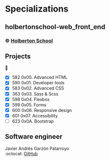 # Specializations
## holbertonschool-web_front_end
### :copyright: **[Holberton School](https://www.holbertonschool.com/)**

## Projects
:open_file_folder:
* [x] 582 0x00. Advanced HTML
* [x] 590 0x01. Developer tools
* [x] 583 0x02. Advanced CSS
* [x] 363 0x03. Sass & Scss
* [x] 598 0x04. Flexbox
* [x] 599 0x05. Forms
* [x] 600 0x06. Responsive design
* [x] 601 0x07. Accessibility
* [ ] 623 0x0A. Bootstrap

## Software engineer
Javier Andrés Garzón Patarroyo  
:octocat: [GitHub](https://github.com/javierandresgp/)
